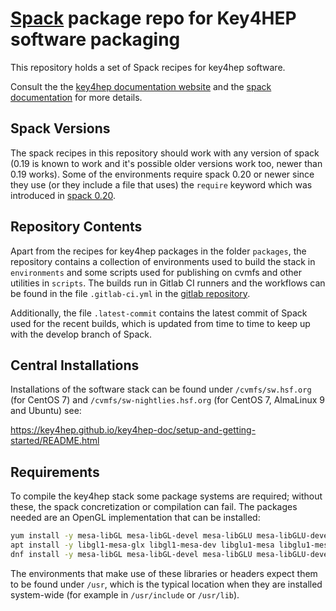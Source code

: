 # [Spack](https://github.com/spack/spack) package repo for Key4HEP software packaging

This repository holds a set of Spack recipes for key4hep software.

Consult the the [key4hep documentation website](https://cern.ch/key4hep) and the
[spack documentation](https://spack.readthedocs.io/en/latest/) for more details.

## Spack Versions
The spack recipes in this repository should work with any version of spack (0.19
is known to work and it's possible older versions work too, newer than 0.19
works). Some of the environments require spack 0.20 or newer since they use (or
they include a file that uses) the `require` keyword which was introduced in
[spack 0.20](https://github.com/spack/spack/releases/tag/v0.20.0).

## Repository Contents

Apart from the recipes for key4hep packages in the folder `packages`, the
repository contains a collection of environments used to build the stack in
`environments` and some scripts used for publishing on cvmfs and other utilities
in `scripts`. The builds run in Gitlab CI runners and the workflows can be found
in the file `.gitlab-ci.yml` in the [gitlab
repository](https://gitlab.cern.ch/key4hep/k4-deploy).

Additionally, the file `.latest-commit` contains the latest commit of Spack used
for the recent builds, which is updated from time to time to keep up with the
develop branch of Spack.

## Central Installations

Installations of the software stack can be found under `/cvmfs/sw.hsf.org` (for
CentOS 7) and `/cvmfs/sw-nightlies.hsf.org` (for CentOS 7, AlmaLinux 9 and
Ubuntu) see:

https://key4hep.github.io/key4hep-doc/setup-and-getting-started/README.html

## Requirements

To compile the key4hep stack some package systems are required; without these,
the spack concretization or compilation can fail. The packages needed are an
OpenGL implementation that can be installed:

``` bash
yum install -y mesa-libGL mesa-libGL-devel mesa-libGLU mesa-libGLU-devel      # Centos 7
apt install -y libgl1-mesa-glx libgl1-mesa-dev libglu1-mesa libglu1-mesa-dev  # Ubuntu 
dnf install -y mesa-libGL mesa-libGL-devel mesa-libGLU mesa-libGLU-devel      # AlmaLinux 9
```

The environments that make use of these libraries or headers expect them to be
found under `/usr`, which is the typical location when they are installed
system-wide (for example in `/usr/include` or `/usr/lib`).
